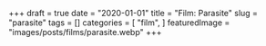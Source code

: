 +++
draft = true
date = "2020-01-01"
title = "Film: Parasite"
slug = "parasite"
tags = []
categories = [
    "film",
]
featuredImage = "images/posts/films/parasite.webp"
+++

